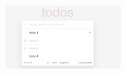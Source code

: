 <img src='https://github.com/OguzhanCnr/FMSS-Bilisim-Front-end-Practicum/blob/main/Week2/src/images/week2.png' width='60%'>